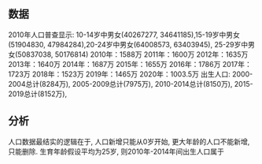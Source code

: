 ## 数据
2010年人口普查显示: 10-14岁中男女(40267277, 34641185),15-19岁中男女(51904830, 47984284),20-24岁中男女(64008573, 63403945),
25-29岁中男女(50837038, 50176814)
2010年：1588万  2011年：1600万  2012年：1635万 2013年：1640万  2014年：1687万 2015年：1655万 2016年：1786万  2017年：1723万  2018年：1523万 2019年：1465万 2020年：1003.5万
出生人口: 2000-2004总计(8284万), 2005-2009总计(7975万), 2010-2014总计(8150万), 2015-2019总计(8152万),
## 分析
人口数据最结实的逻辑在于, 人口新增只能从0岁开始, 更大年龄的人口不能新增, 只能删除.
生育年龄假设平均为25岁, 则2010年-2014年间出生人口属于
